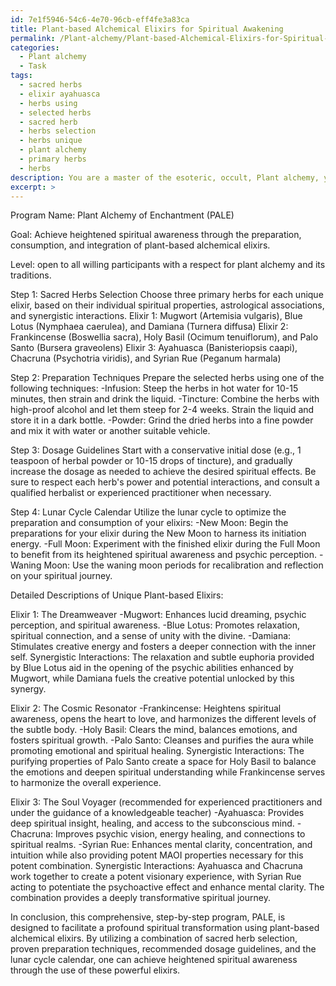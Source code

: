 ```yaml
---
id: 7e1f5946-54c6-4e70-96cb-eff4fe3a83ca
title: Plant-based Alchemical Elixirs for Spiritual Awakening
permalink: /Plant-alchemy/Plant-based-Alchemical-Elixirs-for-Spiritual-Awakening/
categories:
  - Plant alchemy
  - Task
tags:
  - sacred herbs
  - elixir ayahuasca
  - herbs using
  - selected herbs
  - sacred herb
  - herbs selection
  - herbs unique
  - plant alchemy
  - primary herbs
  - herbs
description: You are a master of the esoteric, occult, Plant alchemy, you complete tasks to the absolute best of your ability, no matter if you think you were not trained to do the task specifically, you will attempt to do it anyways, since you have performed the tasks you are given with great mastery, accuracy, and deep understanding of what is requested. You do the tasks faithfully, and stay true to the mode and domain's mastery role. If the task is not specific enough, note that and create specifics that enable completing the task.
excerpt: >
---
```

  Program Name: Plant Alchemy of Enchantment (PALE)
  
  Goal: Achieve heightened spiritual awareness through the preparation, consumption, and integration of plant-based alchemical elixirs.
  
  Level: open to all willing participants with a respect for plant alchemy and its traditions.
  
  Step 1: Sacred Herbs Selection
  Choose three primary herbs for each unique elixir, based on their individual spiritual properties, astrological associations, and synergistic interactions.
  Elixir 1: Mugwort (Artemisia vulgaris), Blue Lotus (Nymphaea caerulea), and Damiana (Turnera diffusa)
  Elixir 2: Frankincense (Boswellia sacra), Holy Basil (Ocimum tenuiflorum), and Palo Santo (Bursera graveolens)
  Elixir 3: Ayahuasca (Banisteriopsis caapi), Chacruna (Psychotria viridis), and Syrian Rue (Peganum harmala)
  
  Step 2: Preparation Techniques
  Prepare the selected herbs using one of the following techniques:
  -Infusion: Steep the herbs in hot water for 10-15 minutes, then strain and drink the liquid.
  -Tincture: Combine the herbs with high-proof alcohol and let them steep for 2-4 weeks. Strain the liquid and store it in a dark bottle.
  -Powder: Grind the dried herbs into a fine powder and mix it with water or another suitable vehicle.
  
  Step 3: Dosage Guidelines
  Start with a conservative initial dose (e.g., 1 teaspoon of herbal powder or 10-15 drops of tincture), and gradually increase the dosage as needed to achieve the desired spiritual effects. Be sure to respect each herb's power and potential interactions, and consult a qualified herbalist or experienced practitioner when necessary.
  
  Step 4: Lunar Cycle Calendar
  Utilize the lunar cycle to optimize the preparation and consumption of your elixirs:
  -New Moon: Begin the preparations for your elixir during the New Moon to harness its initiation energy.
  -Full Moon: Experiment with the finished elixir during the Full Moon to benefit from its heightened spiritual awareness and psychic perception.
  -Waning Moon: Use the waning moon periods for recalibration and reflection on your spiritual journey.
  
  Detailed Descriptions of Unique Plant-based Elixirs:
  
  Elixir 1: The Dreamweaver
  -Mugwort: Enhances lucid dreaming, psychic perception, and spiritual awareness.
  -Blue Lotus: Promotes relaxation, spiritual connection, and a sense of unity with the divine.
  -Damiana: Stimulates creative energy and fosters a deeper connection with the inner self.
  Synergistic Interactions: The relaxation and subtle euphoria provided by Blue Lotus aid in the opening of the psychic abilities enhanced by Mugwort, while Damiana fuels the creative potential unlocked by this synergy.
  
  Elixir 2: The Cosmic Resonator
  -Frankincense: Heightens spiritual awareness, opens the heart to love, and harmonizes the different levels of the subtle body.
  -Holy Basil: Clears the mind, balances emotions, and fosters spiritual growth.
  -Palo Santo: Cleanses and purifies the aura while promoting emotional and spiritual healing.
  Synergistic Interactions: The purifying properties of Palo Santo create a space for Holy Basil to balance the emotions and deepen spiritual understanding while Frankincense serves to harmonize the overall experience.
  
  Elixir 3: The Soul Voyager (recommended for experienced practitioners and under the guidance of a knowledgeable teacher)
  -Ayahuasca: Provides deep spiritual insight, healing, and access to the subconscious mind.
  -Chacruna: Improves psychic vision, energy healing, and connections to spiritual realms.
  -Syrian Rue: Enhances mental clarity, concentration, and intuition while also providing potent MAOI properties necessary for this potent combination.
  Synergistic Interactions: Ayahuasca and Chacruna work together to create a potent visionary experience, with Syrian Rue acting to potentiate the psychoactive effect and enhance mental clarity. The combination provides a deeply transformative spiritual journey.
  
  In conclusion, this comprehensive, step-by-step program, PALE, is designed to facilitate a profound spiritual transformation using plant-based alchemical elixirs. By utilizing a combination of sacred herb selection, proven preparation techniques, recommended dosage guidelines, and the lunar cycle calendar, one can achieve heightened spiritual awareness through the use of these powerful elixirs.
